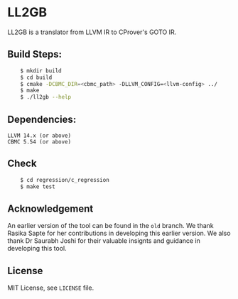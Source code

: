 # LL2GB
LL2GB is a translator from LLVM IR to CProver's GOTO IR.

## Build Steps:

``` bash
    $ mkdir build
    $ cd build
    $ cmake -DCBMC_DIR=<cbmc_path> -DLLVM_CONFIG=<llvm-config> ../
    $ make
    $ ./ll2gb --help
```
## Dependencies:
    LLVM 14.x (or above)
    CBMC 5.54 (or above)

## Check

``` bash
    $ cd regression/c_regression
    $ make test
```
## Acknowledgement
An earlier version of the tool can be found in the `old` branch. We thank Rasika Sapte for her contributions in developing this earlier version.
We also thank Dr Saurabh Joshi for their valuable insignts and guidance in developing this tool.

## License
MIT License, see `LICENSE` file.
